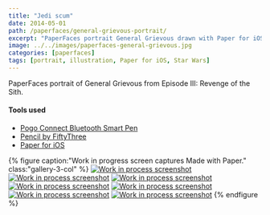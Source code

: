 ```yaml
---
title: "Jedi scum"
date: 2014-05-01
path: /paperfaces/general-grievous-portrait/
excerpt: "PaperFaces portrait General Grievous drawn with Paper for iOS on an iPad."
image: ../../images/paperfaces-general-grievous.jpg
categories: [paperfaces]
tags: [portrait, illustration, Paper for iOS, Star Wars]
---
```


PaperFaces portrait of General Grievous from Episode III: Revenge of the Sith.

#### Tools used

- [Pogo Connect Bluetooth Smart Pen](https://www.amazon.com/gp/product/B009K448L4/ref=as_li_ss_tl?ie=UTF8&camp=1789&creative=390957&creativeASIN=B009K448L4&linkCode=as2&tag=mademist-20)
- [Pencil by FiftyThree](https://www.amazon.com/FiftyThree-Digital-Stylus-Pencil-iPhone/dp/B01JJBUYR4/ref=as_li_ss_tl?keywords=pencil+53&qid=1550586265&s=gateway&sr=8-3&linkCode=ll1&tag=mademist-20&linkId=0134793cb840affff60f2e45a7f64678&language=en_US)
- [Paper for iOS](https://paper.bywetransfer.com/)

{% figure caption:"Work in progress screen captures Made with Paper." class:"gallery-3-col" %}
[![Work in process screenshot](../../images/paperfaces-general-grievous-process-1-600.jpg)](../../images/paperfaces-general-grievous-process-1-lg.jpg)
[![Work in process screenshot](../../images/paperfaces-general-grievous-process-2-600.jpg)](../../images/paperfaces-general-grievous-process-2-lg.jpg)
[![Work in process screenshot](../../images/paperfaces-general-grievous-process-3-600.jpg)](../../images/paperfaces-general-grievous-process-3-lg.jpg)
[![Work in process screenshot](../../images/paperfaces-general-grievous-process-4-600.jpg)](../../images/paperfaces-general-grievous-process-4-lg.jpg)
[![Work in process screenshot](../../images/paperfaces-general-grievous-process-5-600.jpg)](../../images/paperfaces-general-grievous-process-5-lg.jpg)
[![Work in process screenshot](../../images/paperfaces-general-grievous-process-6-600.jpg)](../../images/paperfaces-general-grievous-process-6-lg.jpg)
[![Work in process screenshot](../../images/paperfaces-general-grievous-process-7-600.jpg)](../../images/paperfaces-general-grievous-process-7-lg.jpg)
{% endfigure %}
